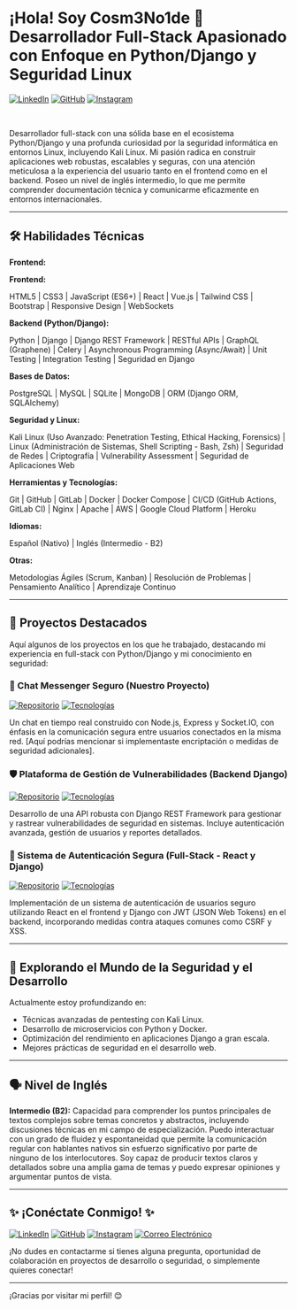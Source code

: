 # ¡Hola! Soy Cosm3No1de 🚀 Desarrollador Full-Stack Apasionado con Enfoque en Python/Django y Seguridad Linux

[![LinkedIn](https://img.shields.io/badge/LinkedIn-0077B5?style=for-the-badge&logo=linkedin&logoColor=white)](https://www.linkedin.com/in/cosmenoide)
[![GitHub](https://img.shields.io/badge/GitHub-181717?style=for-the-badge&logo=github&logoColor=white)](https://github.com/Cosm3No1de)
[![Instagram](https://img.shields.io/badge/Instagram-E4405F?style=for-the-badge&logo=instagram&logoColor=white)](https://www.instagram.com/cosmenoide)


<br>

Desarrollador full-stack con una sólida base en el ecosistema Python/Django y una profunda curiosidad por la seguridad informática en entornos Linux, incluyendo Kali Linux. Mi pasión radica en construir aplicaciones web robustas, escalables y seguras, con una atención meticulosa a la experiencia del usuario tanto en el frontend como en el backend. Poseo un nivel de inglés intermedio, lo que me permite comprender documentación técnica y comunicarme eficazmente en entornos internacionales.

---

## 🛠️ Habilidades Técnicas

**Frontend:**

**Frontend:**

HTML5 | CSS3 | JavaScript (ES6+) | React | Vue.js | Tailwind CSS | Bootstrap | Responsive Design | WebSockets


**Backend (Python/Django):**

Python | Django | Django REST Framework | RESTful APIs | GraphQL (Graphene) | Celery | Asynchronous Programming (Async/Await) | Unit Testing | Integration Testing | Seguridad en Django


**Bases de Datos:**

PostgreSQL | MySQL | SQLite | MongoDB | ORM (Django ORM, SQLAlchemy)


**Seguridad y Linux:**

Kali Linux (Uso Avanzado: Penetration Testing, Ethical Hacking, Forensics) | Linux (Administración de Sistemas, Shell Scripting - Bash, Zsh) | Seguridad de Redes | Criptografía | Vulnerability Assessment | Seguridad de Aplicaciones Web


**Herramientas y Tecnologías:**

Git | GitHub | GitLab | Docker | Docker Compose | CI/CD (GitHub Actions, GitLab CI) | Nginx | Apache | AWS | Google Cloud Platform | Heroku


**Idiomas:**

Español (Nativo) | Inglés (Intermedio - B2)


**Otras:**

Metodologías Ágiles (Scrum, Kanban) | Resolución de Problemas | Pensamiento Analítico | Aprendizaje Continuo


---

## 🔭 Proyectos Destacados

Aquí algunos de los proyectos en los que he trabajado, destacando mi experiencia en full-stack con Python/Django y mi conocimiento en seguridad:

### 💬 Chat Messenger Seguro (Nuestro Proyecto)
[![Repositorio](https://img.shields.io/badge/GitHub-Repositorio-181717?style=for-the-badge&logo=github&logoColor=white)](https://github.com/Cosm3No1de/Chat-Simple)
[![Tecnologías](https://img.shields.io/badge/Tech-Node.js%20%7C%20Express%20%7C%20Socket.IO%20%7C%20HTML%20%7C%20CSS%20%7C%20JS-informational?style=flat-square)](https://github.com/Cosm3No1de/Chat-Simple)

Un chat en tiempo real construido con Node.js, Express y Socket.IO, con énfasis en la comunicación segura entre usuarios conectados en la misma red. [Aquí podrías mencionar si implementaste encriptación o medidas de seguridad adicionales].

### 🛡️ Plataforma de Gestión de Vulnerabilidades (Backend Django)
[![Repositorio](https://img.shields.io/badge/GitHub-Repositorio-181717?style=for-the-badge&logo=github&logoColor=white)](ENLACE_AL_REPOSITORIO_VULN)
[![Tecnologías](https://img.shields.io/badge/Tech-Python%20%7C%20Django%20REST%20Framework%20%7C%20PostgreSQL-informational?style=flat-square)](ENLACE_AL_REPOSITORIO_VULN)

Desarrollo de una API robusta con Django REST Framework para gestionar y rastrear vulnerabilidades de seguridad en sistemas. Incluye autenticación avanzada, gestión de usuarios y reportes detallados.

### 🔑 Sistema de Autenticación Segura (Full-Stack - React y Django)
[![Repositorio](https://img.shields.io/badge/GitHub-Repositorio-181717?style=for-the-badge&logo=github&logoColor=white)](ENLACE_AL_REPOSITORIO_AUTH)
[![Tecnologías](https://img.shields.io/badge/Tech-React%20%7C%20Django%20%7C%20JWT-informational?style=flat-square)](ENLACE_AL_REPOSITORIO_AUTH)

Implementación de un sistema de autenticación de usuarios seguro utilizando React en el frontend y Django con JWT (JSON Web Tokens) en el backend, incorporando medidas contra ataques comunes como CSRF y XSS.

---

## 🔭 Explorando el Mundo de la Seguridad y el Desarrollo

Actualmente estoy profundizando en:

- Técnicas avanzadas de pentesting con Kali Linux.
- Desarrollo de microservicios con Python y Docker.
- Optimización del rendimiento en aplicaciones Django a gran escala.
- Mejores prácticas de seguridad en el desarrollo web.

---

## 🗣️ Nivel de Inglés

**Intermedio (B2):** Capacidad para comprender los puntos principales de textos complejos sobre temas concretos y abstractos, incluyendo discusiones técnicas en mi campo de especialización. Puedo interactuar con un grado de fluidez y espontaneidad que permite la comunicación regular con hablantes nativos sin esfuerzo significativo por parte de ninguno de los interlocutores. Soy capaz de producir textos claros y detallados sobre una amplia gama de temas y puedo expresar opiniones y argumentar puntos de vista.

---

## ✨ ¡Conéctate Conmigo! ✨

[![LinkedIn](https://img.shields.io/badge/LinkedIn-0077B5?style=for-the-badge&logo=linkedin&logoColor=white)](https://www.linkedin.com/in/cosmenoide/)
[![GitHub](https://img.shields.io/badge/GitHub-181717?style=for-the-badge&logo=github&logoColor=white)](https://github.com/Cosm3No1de)
[![Instagram](https://img.shields.io/badge/Instagram-E4405F?style=for-the-badge&logo=instagram&logoColor=white)](https://www.instagram.com/cosmenoide)
[![Correo Electrónico](https://img.shields.io/badge/Correo%20Electr%C3%B3nico-D14836?style=for-the-badge&logo=gmail&logoColor=white)](mailto:tu_cosmenoide@gmail.com)


¡No dudes en contactarme si tienes alguna pregunta, oportunidad de colaboración en proyectos de desarrollo o seguridad, o simplemente quieres conectar!

---

¡Gracias por visitar mi perfil! 😊




